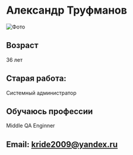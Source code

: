# **Александр Труфманов**

![Фото](https://sun9-43.userapi.com/impg/uIW7VQScL3SLx7MfiEvkmdPgiu4C-OH4oG8IuA/fTZFa4rEyWc.jpg?size=1280x719&quality=95&sign=244551e18063efb7db98fcd6c29623ed&type=album)
## Возраст
36 лет
## Старая работа: 
Системный администратор

## Обучаюсь профессии

Middle QA Enginner

## **Email:** kride2009@yandex.ru